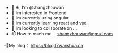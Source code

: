 - 👋 Hi, I’m @shangzhouwan
- 👀 I’m interested in Frontend
- 🌱 I’m currently using angular.
- 🌱 I’m currently learning react and vue.
- 💞️ I’m looking to collaborate on ...
- 📫 How to reach me ... shangzhouwan@gmail.com



-🍍My blog： https://blog.17wanshua.cn 




<!---
shangzhouwan/shangzhouwan is a ✨ special ✨ repository because its `README.md` (this file) appears on your GitHub profile.
You can click the Preview link to take a look at your changes.
--->
